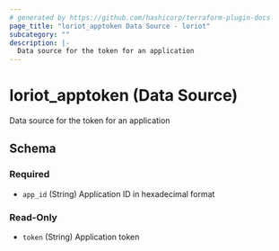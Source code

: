 ```yaml
---
# generated by https://github.com/hashicorp/terraform-plugin-docs
page_title: "loriot_apptoken Data Source - loriot"
subcategory: ""
description: |-
  Data source for the token for an application
---
```


# loriot_apptoken (Data Source)

Data source for the token for an application



<!-- schema generated by tfplugindocs -->
## Schema

### Required

- `app_id` (String) Application ID in hexadecimal format

### Read-Only

- `token` (String) Application token
